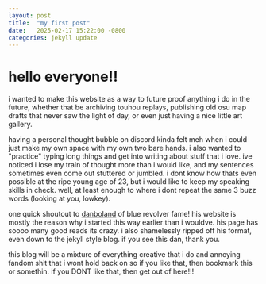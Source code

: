 ```yaml
---
layout: post
title:  "my first post"
date:   2025-02-17 15:22:00 -0800
categories: jekyll update
---
```

# hello everyone!!

i wanted to make this website as a way to future proof anything i do in the future, whether that be archiving touhou replays, publishing old osu map drafts that never saw the light of day, or even just having a nice little art gallery. 

having a personal thought bubble on discord kinda felt meh when i could just make my own space with my own two bare hands. i also wanted to "practice" typing long things and get into writing about stuff that i love. ive noticed i lose my train of thought more than i would like, and my sentences sometimes even come out stuttered or jumbled. i dont know how thats even possible at the ripe young age of 23, but i would like to keep my speaking skills in check. well, at least enough to where i dont repeat the same 3 buzz words (looking at you, lowkey).

one quick shoutout to [danboland](https://danboland.net/) of blue revolver fame! his website is mostly the reason why i started this way earlier than i wouldve. his page has soooo many good reads its crazy. i also shamelessly ripped off his format, even down to the jekyll style blog. if you see this dan, thank you.

this blog will be a mixture of everything creative that i do and annoying fandom shit that i wont hold back on so if you like that, then bookmark this or somethin. if you DONT like that, then get out of here!!!